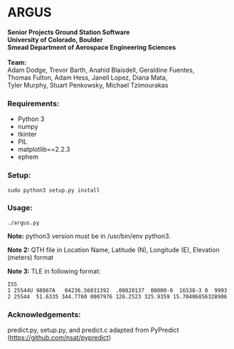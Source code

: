 ARGUS
=======

__Senior Projects Ground Station Software__<br />
__University of Colorado, Boulder__<br />
__Smead Department of Aerospace Engineering Sciences__ <br />
<br />
__Team:__ <br />
Adam Dodge, Trevor Barth, Anahid Blaisdell, Geraldine Fuentes,<br />
Thomas Fulton, Adam Hess, Janell Lopez, Diana Mata, <br />
Tyler Murphy, Stuart Penkowsky, Michael Tzimourakas

### Requirements:

  - Python 3
  - numpy
  - tkinter
  - PIL
  - matplotlib==2.2.3
  - ephem

### Setup:

```
sudo python3 setup.py install 
```

### Usage:

```./argus.py```

__Note:__ python3 version must be in /usr/bin/env python3.

__Note 2:__ QTH file in Location Name, Latitude (N), Longitude (E), Elevation (meters) format

__Note 3:__ TLE in following format:
```
ISS
1 25544U 98067A   04236.56031392  .00020137  00000-0  16538-3 0  9993
2 25544  51.6335 344.7760 0007976 126.2523 325.9359 15.70406856328906
```

### Acknowledgements:
predict.py, setup.py, and predict.c adapted from PyPredict (https://github.com/nsat/pypredict)
